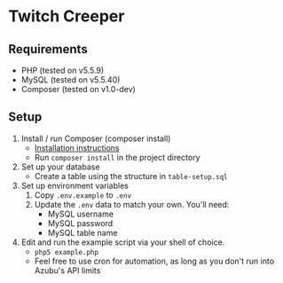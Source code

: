 # Twitch Creeper 

## Requirements
- PHP (tested on v5.5.9)
- MySQL (tested on v5.5.40)
- Composer (tested on v1.0-dev)

## Setup
1. Install / run Composer (composer install)
	- [Installation instructions](https://getcomposer.org/doc/00-intro.md)
	- Run `composer install` in the project directory
2. Set up your database
	- Create a table using the structure in `table-setup.sql`
3. Set up environment variables
	1. Copy `.env.example` to `.env`
	2. Update the `.env` data to match your own. You'll need:
		- MySQL username
		- MySQL password
		- MySQL table name
4. Edit and run the example script via your shell of choice.
	- `php5 example.php`
	- Feel free to use cron for automation, as long as you don't run into Azubu's API limits